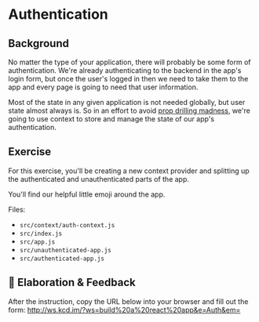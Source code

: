 # Authentication

## Background

No matter the type of your application, there will probably be some form of
authentication. We're already authenticating to the backend in the app's login
form, but once the user's logged in then we need to take them to the app and
every page is going to need that user information.

Most of the state in any given application is not needed globally, but user
state almost always is. So in an effort to avoid
[prop drilling madness](https://kentcdodds.com/blog/prop-drilling), we're going
to use context to store and manage the state of our app's authentication.

## Exercise

For this exercise, you'll be creating a new context provider and splitting up
the authenticated and unauthenticated parts of the app.

You'll find our helpful little emoji around the app.

Files:

- `src/context/auth-context.js`
- `src/index.js`
- `src/app.js`
- `src/unauthenticated-app.js`
- `src/authenticated-app.js`

## 🦉 Elaboration & Feedback

After the instruction, copy the URL below into your browser and fill out the
form: http://ws.kcd.im/?ws=build%20a%20react%20app&e=Auth&em=
